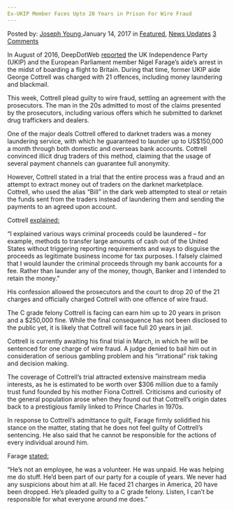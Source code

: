 ```yaml
---
Ex-UKIP Member Faces Upto 20 Years in Prison For Wire Fraud
---
```

<article class="post-listing post-17493 post type-post status-publish format-standard has-post-thumbnail hentry category-deepdot-news category-news-updates tag-45 tag-exukip tag-faces tag-fraud tag-member tag-prison tag-upto tag-wire tag-years">
    <div class="post-inner">
        <span>Posted by: <a href="https://www.deepdotweb.com/author/josephyoung/" title="">Joseph Young </a></span>
    <span>January 14, 2017</span>
    <span>in <a href="https://www.deepdotweb.com/category/deepdot-news/" rel="category tag">Featured</a>, <a href="https://www.deepdotweb.com/category/news-updates/" rel="category tag">News Updates</a></span>
    <span><a href="https://www.deepdotweb.com/2017/01/14/ex-ukip-member-faces-upto-20-years-prison-wire-fraud/#comments">3 Comments</a></span>
    </p>
    <div class="clear"></div>
    <div class="entry">
    <p>In August of 2016, DeepDotWeb <a href="https://www.deepdotweb.com/2016/08/21/prominent-ukip-members-aide-arrested-deepweb-money-laundering/">reported</a> the UK Independence Party (UKIP) and the European Parliament member Nigel Farage&#8217;s aide’s arrest in the midst of boarding a flight to Britain. During that time, former UKIP aide George Cottrell was charged with 21 offences, including money laundering and blackmail.</p>
    <p>This week, Cottrell plead guilty to wire fraud, settling an agreement with the prosecutors. The man in the 20s admitted to most of the claims presented by the prosecutors, including various offers which he submitted to darknet drug traffickers and dealers.</p>
    <p>One of the major deals Cottrell offered to darknet traders was a money laundering service, with which he guaranteed to launder up to US$150,000 a month through both domestic and overseas bank accounts. Cottrell convinced illicit drug traders of this method, claiming that the usage of several payment channels can guarantee full anonymity.</p>
    <p>However, Cottrell stated in a trial that the entire process was a fraud and an attempt to extract money out of traders on the darknet marketplace. Cottrell, who used the alias “Bill” in the dark web attempted to steal or retain the funds sent from the traders instead of laundering them and sending the payments to an agreed upon account.</p>
    <p>Cottrell <a href="https://www.rt.com/uk/372556-nigel-farage-cottrell-fraud/">explained:</a></p>
    <p>&#8220;I explained various ways criminal proceeds could be laundered &#8211; for example, methods to transfer large amounts of cash out of the United States without triggering reporting requirements and ways to disguise the proceeds as legitimate business income for tax purposes. I falsely claimed that I would launder the criminal proceeds through my bank accounts for a fee. Rather than launder any of the money, though, Banker and I intended to retain the money.&#8221;</p>
    <p>His confession allowed the prosecutors and the court to drop 20 of the 21 charges and officially charged Cottrell with one offence of wire fraud.</p>
    <p>The C grade felony Cottrell is facing can earn him up to 20 years in prison and a $250,000 fine. While the final consequence has not been disclosed to the public yet, it is likely that Cottrell will face full 20 years in jail.</p>
    <p>Cottrell is currently awaiting his final trial in March, in which he will be sentenced for one charge of wire fraud. A judge denied to bail him out in consideration of serious gambling problem and his “irrational” risk taking and decision making.</p>
    <p>The coverage of Cottrell’s trial attracted extensive mainstream media interests, as he is estimated to be worth over $306 million due to a family trust fund founded by his mother Fiona Cottrell. Criticisms and curiosity of the general population arose when they found out that Cottrell’s origin dates back to a prestigious family linked to Prince Charles in 1970s.</p>
    <p>In response to Cottrell’s admittance to guilt, Farage firmly solidified his stance on the matter, stating that he does not feel guilty of Cottrell’s sentencing. He also said that he cannot be responsible for the actions of every individual around him.</p>
    <p>Farage <a href="http://www.belfasttelegraph.co.uk/news/uk/farage-distances-himself-from-exukip-aide-facing-jail-over-financier-fraud-35337264.html">stated:</a></p>
    <p>“He&#8217;s not an employee, he was a volunteer. He was unpaid. He was helping me do stuff. He&#8217;d been part of our party for a couple of years. We never had any suspicions about him at all. He faced 21 charges in America, 20 have been dropped. He&#8217;s pleaded guilty to a C grade felony. Listen, I can&#8217;t be responsible for what everyone around me does.&#8221;</p>
    </div>
    <span style="display:none"><a href="https://www.deepdotweb.com/tag/20/" rel="tag">20</a> <a href="https://www.deepdotweb.com/tag/exukip/" rel="tag">exukip</a> <a href="https://www.deepdotweb.com/tag/faces/" rel="tag">faces</a> <a href="https://www.deepdotweb.com/tag/fraud/" rel="tag">fraud</a> <a href="https://www.deepdotweb.com/tag/member/" rel="tag">member</a> <a href="https://www.deepdotweb.com/tag/prison/" rel="tag">prison</a> <a href="https://www.deepdotweb.com/tag/upto/" rel="tag">upto</a> <a href="https://www.deepdotweb.com/tag/wire/" rel="tag">wire</a> <a href="https://www.deepdotweb.com/tag/years/" rel="tag">years</a></span> <span style="display:none" class="updated">2017-01-14</span>
    <div style="display:none" class="vcard author" itemprop="author" itemscope itemtype="http://schema.org/Person"><strong class="fn" itemprop="name"><a href="https://www.deepdotweb.com/author/josephyoung/" title="Posts by Joseph Young" rel="author">Joseph Young</a></strong></div>
    </div>
</article>

